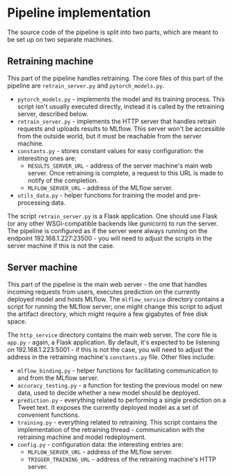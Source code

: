 # Pipeline implementation
The source code of the pipeline is split into two parts, which are meant to be set up on two separate machines.

## Retraining machine
This part of the pipeline handles retraining. The core files of this part of the pipeline are `retrain_server.py` and `pytorch_models.py`.
- `pytorch_models.py` - implements the model and its training process. This script isn't usually executed directly, instead it is called by the retraining server, described below.
- `retrain_server.py` - implements the HTTP server that handles retrain requests and uploads results to MLflow. This server won't be accessible from the outside world, but it must be reachable from the server machine.
- `constants.py` - stores constant values for easy configuration: the interesting ones are:
  - `RESULTS_SERVER_URL` - address of the server machine's main web server. Once retraining is complete, a request to this URL is made to notify of the completion.
  - `MLFLOW_SERVER_URL` - address of the MLflow server.
- `utils_data.py` - helper functions for training the model and pre-processing data.

The script `retrain_server.py` is a Flask application. One should use Flask (or any other WSGI-compatible backends like gunicorn) to run the server. The pipeline is configured as if the server were always running on the endpoint 192.168.1.227:23500 - you will need to adjust the scripts in the server machine if this is not the case.

## Server machine
This part of the pipeline is the main web server - the one that handles incoming requests from users, executes prediction on the currently deployed model and hosts MLflow. The `mlflow_service` directory contains a script for running the MLflow server; one might change this script to adjust the artifact directory, which might require a few gigabytes of free disk space.

The `http_service` directory contains the main web server. The core file is `app.py` - again, a Flask application. By default, it's expected to be listening on 192.168.1.223:5001 - if this is not the case, you will need to adjust the address in the retraining machine's `constants.py` file. Other files include:
- `mlflow_binding.py` - helper functions for facilitating communication to and from the MLflow server.
- `accuracy_testing.py` - a function for testing the previous model on new data, used to decide whether a new model should be deployed.
- `prediction.py` - everything related to performing a single prediction on a Tweet text. It exposes the currently deployed model as a set of convenient functions.
- `training.py` - everything related to retraining. This script contains the implementation of the retraining thread - communication with the retraining machine and model redeployment.
- `config.py` - configuration data: the interesting entries are:
  - `MLFLOW_SERVER_URL` - address of the MLflow server.
  - `TRIGGER_TRAINING_URL` - address of the retraining machine's HTTP server.
